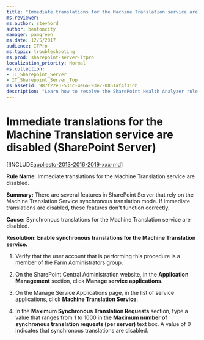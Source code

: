 ```yaml
---
title: "Immediate translations for the Machine Translation service are disabled (SharePoint Server)"
ms.reviewer: 
ms.author: stevhord
author: bentoncity
manager: pamgreen
ms.date: 12/5/2017
audience: ITPro
ms.topic: troubleshooting
ms.prod: sharepoint-server-itpro
localization_priority: Normal
ms.collection:
- IT_Sharepoint_Server
- IT_Sharepoint_Server_Top
ms.assetid: 987f22e3-53cc-4e6a-93e7-0851af4f31db
description: "Learn how to resolve the SharePoint Health Analyzer rule:Immediate translations for the Machine Translation service are disabled, for SharePoint Server."
---
```


# Immediate translations for the Machine Translation service are disabled (SharePoint Server)

[!INCLUDE[appliesto-2013-2016-2019-xxx-md](../includes/appliesto-2013-2016-2019-xxx-md.md)]
  
 **Rule Name:** Immediate translations for the Machine Translation service are disabled. 
  
 **Summary:** There are several features in SharePoint Server that rely on the Machine Translation Service synchronous translation mode. If immediate translations are disabled, these features don't function correctly. 
  
 **Cause:** Synchronous translations for the Machine Translation service are disabled. 
  
 **Resolution: Enable synchronous translations for the Machine Translation service.**
  
1. Verify that the user account that is performing this procedure is a member of the Farm Administrators group.
    
2. On the SharePoint Central Administration website, in the **Application Management** section, click **Manage service applications**.
    
3. On the Manage Service Applications page, in the list of service applications, click **Machine Translation Service**.
    
4. In the **Maximum Synchronous Translation Requests** section, type a value that ranges from 1 to 1000 in the **Maximum number of synchronous translation requests (per server)** text box. A value of 0 indicates that synchronous translations are disabled. 
    

